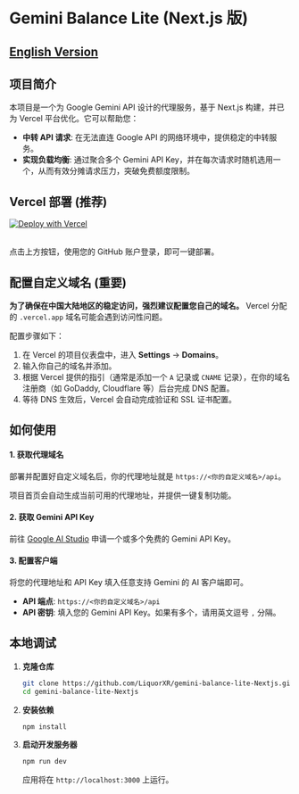 # Gemini Balance Lite (Next.js 版)

[English Version](README.en-US.md)
---

## 项目简介

本项目是一个为 Google Gemini API 设计的代理服务，基于 Next.js 构建，并已为 Vercel 平台优化。它可以帮助您：
- **中转 API 请求**: 在无法直连 Google API 的网络环境中，提供稳定的中转服务。
- **实现负载均衡**: 通过聚合多个 Gemini API Key，并在每次请求时随机选用一个，从而有效分摊请求压力，突破免费额度限制。

## Vercel 部署 (推荐)

[![Deploy with Vercel](https://vercel.com/button)](https://vercel.com/new/clone?repository-url=https%3A%2F%2Fgithub.com%2Ftech-shrimp%2Fgemini-balance-lite&project-name=gemini-balance-lite-nextjs&repository-name=gemini-balance-lite-nextjs)

<br>点击上方按钮，使用您的 GitHub 账户登录，即可一键部署。

## 配置自定义域名 (重要)

**为了确保在中国大陆地区的稳定访问，强烈建议配置您自己的域名。** Vercel 分配的 `.vercel.app` 域名可能会遇到访问性问题。

配置步骤如下：
1.  在 Vercel 的项目仪表盘中，进入 **Settings** -> **Domains**。
2.  输入你自己的域名并添加。
3.  根据 Vercel 提供的指引（通常是添加一个 `A` 记录或 `CNAME` 记录），在你的域名注册商（如 GoDaddy, Cloudflare 等）后台完成 DNS 配置。
4.  等待 DNS 生效后，Vercel 会自动完成验证和 SSL 证书配置。

## 如何使用

#### 1. 获取代理域名
部署并配置好自定义域名后，你的代理地址就是 `https://<你的自定义域名>/api`。

项目首页会自动生成当前可用的代理地址，并提供一键复制功能。

#### 2. 获取 Gemini API Key
前往 [Google AI Studio](https://aistudio.google.com) 申请一个或多个免费的 Gemini API Key。

#### 3. 配置客户端
将您的代理地址和 API Key 填入任意支持 Gemini 的 AI 客户端即可。

-   **API 端点**: `https://<你的自定义域名>/api`
-   **API 密钥**: 填入您的 Gemini API Key。如果有多个，请用英文逗号 `,` 分隔。


## 本地调试

1.  **克隆仓库**
    ```bash
    git clone https://github.com/LiquorXR/gemini-balance-lite-Nextjs.git
    cd gemini-balance-lite-Nextjs
    ```
2.  **安装依赖**
    ```bash
    npm install
    ```
3.  **启动开发服务器**
    ```bash
    npm run dev
    ```
    应用将在 `http://localhost:3000` 上运行。
